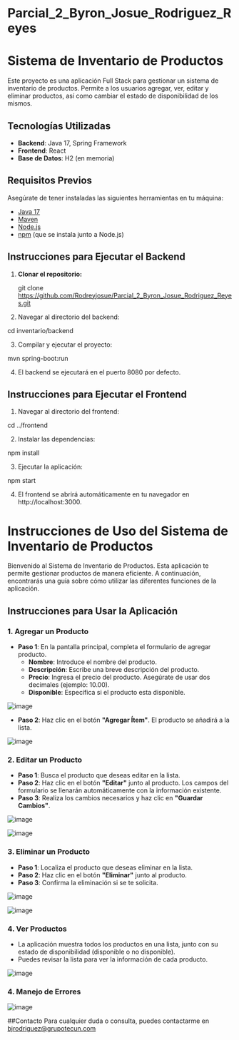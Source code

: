 # Parcial_2_Byron_Josue_Rodriguez_Reyes
# Sistema de Inventario de Productos

Este proyecto es una aplicación Full Stack para gestionar un sistema de inventario de productos. Permite a los usuarios agregar, ver, editar y eliminar productos, así como cambiar el estado de disponibilidad de los mismos.

## Tecnologías Utilizadas

- **Backend**: Java 17, Spring Framework
- **Frontend**: React
- **Base de Datos**: H2 (en memoria)


## Requisitos Previos

Asegúrate de tener instaladas las siguientes herramientas en tu máquina:

- [Java 17](https://www.oracle.com/java/technologies/javase-jdk17-downloads.html)
- [Maven](https://maven.apache.org/download.cgi)
- [Node.js](https://nodejs.org/en/download/)
- [npm](https://www.npmjs.com/get-npm) (que se instala junto a Node.js)


## Instrucciones para Ejecutar el Backend

1. **Clonar el repositorio:**
   
   git clone https://github.com/Rodreyjosue/Parcial_2_Byron_Josue_Rodriguez_Reyes.git
   
3. Navegar al directorio del backend:

  cd inventario/backend

3. Compilar y ejecutar el proyecto:
   
  mvn spring-boot:run
  
4. El backend se ejecutará en el puerto 8080 por defecto.



## Instrucciones para Ejecutar el Frontend
1. Navegar al directorio del frontend:

  cd ../frontend

2. Instalar las dependencias:

  npm install

3. Ejecutar la aplicación:
   
  npm start

4. El frontend se abrirá automáticamente en tu navegador en http://localhost:3000.



# Instrucciones de Uso del Sistema de Inventario de Productos

Bienvenido al Sistema de Inventario de Productos. Esta aplicación te permite gestionar productos de manera eficiente. A continuación, encontrarás una guía sobre cómo utilizar las diferentes funciones de la aplicación.

## Instrucciones para Usar la Aplicación

### 1. Agregar un Producto

- **Paso 1**: En la pantalla principal, completa el formulario de agregar producto.
  - **Nombre**: Introduce el nombre del producto.
  - **Descripción**: Escribe una breve descripción del producto.
  - **Precio**: Ingresa el precio del producto. Asegúrate de usar dos decimales (ejemplo: 10.00).
  - **Disponible**: Especifica si el producto esta disponible.

 ![image](https://github.com/user-attachments/assets/2c908881-5251-4648-a02a-c0382f329dfb)

- **Paso 2**: Haz clic en el botón **"Agregar Ítem"**. El producto se añadirá a la lista.

![image](https://github.com/user-attachments/assets/a6d48369-e2f8-4d2f-9f5c-b7e3f5952f38)

### 2. Editar un Producto

- **Paso 1**: Busca el producto que deseas editar en la lista.
- **Paso 2**: Haz clic en el botón **"Editar"** junto al producto. Los campos del formulario se llenarán automáticamente con la información existente.
- **Paso 3**: Realiza los cambios necesarios y haz clic en **"Guardar Cambios"**.

![image](https://github.com/user-attachments/assets/e1d1203d-643d-4458-8f19-54c2be2d0393)

![image](https://github.com/user-attachments/assets/1bff3a61-c029-4576-ae2c-b241e565ad65)

### 3. Eliminar un Producto

- **Paso 1**: Localiza el producto que deseas eliminar en la lista.
- **Paso 2**: Haz clic en el botón **"Eliminar"** junto al producto.
- **Paso 3**: Confirma la eliminación si se te solicita.

![image](https://github.com/user-attachments/assets/a071e6ab-1f1a-40eb-aed3-8120d0eca167)

![image](https://github.com/user-attachments/assets/75166049-0906-49f1-b903-7a113270f26f)



### 4. Ver Productos

- La aplicación muestra todos los productos en una lista, junto con su estado de disponibilidad (disponible o no disponible).
- Puedes revisar la lista para ver la información de cada producto.

![image](https://github.com/user-attachments/assets/2267ca58-fa81-4c8f-bb30-39ba0375a2a7)

### 4. Manejo de Errores

![image](https://github.com/user-attachments/assets/2c22fa48-f88d-4bd0-87af-79fe679dfaa7)

##Contacto
Para cualquier duda o consulta, puedes contactarme en bjrodriguez@grupotecun.com
